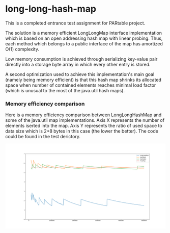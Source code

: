 # long-long-hash-map
This is a completed entrance test assignment for PARtable project.

The solution is a memory efficient LongLongMap interface implementation 
which is based on an open addressing hash map with linear probing.
Thus, each method which belongs to a public interface of the map has amortized O(1)
complexity. 

Low memory consumption is achieved through serializing key-value pair directly into a
storage byte array in which every other entry is stored.

A second optimization used to achieve this implementation's main goal (namely being memory efficient)
is that this hash map shrinks
its allocated space when number of contained elements reaches minimal load factor
(which is unusual to the most of the java.util hash maps).


### Memory efficiency comparison

Here is a memory efficiency comparison between LongLongHashMap and some of the java.util map implementations.
Axis X represents the number of elements iserted into the map. Axis Y represents the ratio of used space to
data size which is 2\*8 bytes in this case (the lower the better). The code could be found in the test derictory.

![](/memory_consumption/memory_consumption_benchmark.png?raw=true "Memory consumption benchmark")
